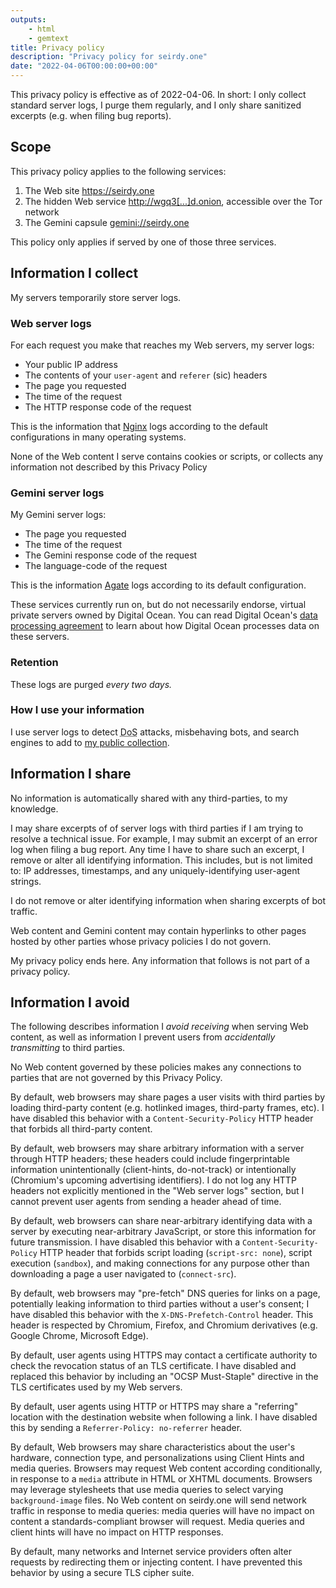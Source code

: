 ```yaml
---
outputs:
    - html
    - gemtext
title: Privacy policy
description: "Privacy policy for seirdy.one"
date: "2022-04-06T00:00:00+00:00"
---
```

This privacy policy is effective as of <time datetime="2022-04-06T00:00:00+00:00" title="2022-04-06T00:00:00+00:00">2022-04-06</time>. In short: I only collect standard server logs, I purge them regularly, and I only share sanitized excerpts (e.g. when filing bug reports).

Scope
-----

This privacy policy applies to the following services:

1. The Web site <https://seirdy.one>
2. The hidden Web service [http://wgq3\[...\]d<wbr>.onion](http://wgq3bd2kqoybhstp77i3wrzbfnsyd27wt34psaja4grqiezqircorkyd.onion/ "{title='http://wgq3bd2kqoybhstp77i3wrzbfnsyd27wt34psaja4grqiezqircorkyd.onion'}"), accessible over the Tor network
3. The Gemini capsule <gemini://seirdy.one>

This policy only applies if served by one of those three services.

Information I collect
---------------------

My servers temporarily store server logs.

### Web server logs

For each request you make that reaches my Web servers, my server logs:

- Your public IP address
- The contents of your `user-agent` and `referer` (sic) headers
- The page you requested
- The time of the request
- The HTTP response code of the request

This is the information that [Nginx](https://nginx.org/) logs according to the default configurations in many operating systems.

None of the Web content I serve contains cookies or scripts, or collects any information not described by this Privacy Policy

### Gemini server logs

My Gemini server logs:

- The page you requested
- The time of the request
- The Gemini response code of the request
- The language-code of the request

This is the information [Agate](gemini://qwertqwefsday.eu/agate.gmi) logs according to its default configuration.

These services currently run on, but do not necessarily endorse, virtual private servers owned by Digital Ocean. You can read Digital Ocean's [data processing agreement](https://www.digitalocean.com/legal/data-processing-agreement) to learn about how Digital Ocean processes data on these servers.

### Retention

These logs are purged _every two days._

### How I use your information

I use server logs to detect <abbr title="Denial of Service">DoS</abbr> attacks, misbehaving bots, and search engines to add to [my public collection](https://seirdy.one/2021/03/10/search-engines-with-own-indexes.html).

Information I share
-------------------

No information is automatically shared with any third-parties, to my knowledge.

I may share excerpts of of server logs with third parties if I am trying to resolve a technical issue. For example, I may submit an excerpt of an error log when filing a bug report. Any time I have to share such an excerpt, I remove or alter all identifying information. This includes, but is not limited to: IP addresses, timestamps, and any uniquely-identifying user-agent strings.

I do not remove or alter identifying information when sharing excerpts of bot traffic.

Web content and Gemini content may contain hyperlinks to other pages hosted by other parties whose privacy policies I do not govern.

My privacy policy ends here. Any information that follows is not part of a privacy policy.

Information I avoid
-------------------

The following describes information I _avoid receiving_ when serving Web content, as well as information I prevent users from _accidentally transmitting_ to third parties.

No Web content governed by these policies makes any connections to parties that are not governed by this Privacy Policy.

By default, web browsers may share pages a user visits with third parties by loading third-party content (e.g. hotlinked images, third-party frames, etc). I have disabled this behavior with a `Content-Security-Policy` HTTP header that forbids all third-party content.

By default, web browsers may share arbitrary information with a server through HTTP headers; these headers could include fingerprintable information unintentionally (client-hints, do-not-track) or intentionally (Chromium's upcoming advertising identifiers). I do not log any HTTP headers not explicitly mentioned in the "Web server logs" section, but I cannot prevent user agents from sending a header ahead of time.

By default, web browsers can share near-arbitrary identifying data with a server by executing near-arbitrary JavaScript, or store this information for future transmission. I have disabled this behavior with a `Content-Security-Policy` HTTP header that forbids script loading (`script-src: none`), script execution (`sandbox`), and making connections for any purpose other than downloading a page a user navigated to (`connect-src`).

By default, web browsers may "pre-fetch" DNS queries for links on a page, potentially leaking information to third parties without a user's consent; I have disabled this behavior with the `X-DNS-Prefetch-Control` header. This header is respected by Chromium, Firefox, and Chromium derivatives (e.g. Google Chrome, Microsoft Edge).

By default, user agents using HTTPS may contact a certificate authority to check the revocation status of an TLS certificate. I have disabled and replaced this behavior by including an "OCSP Must-Staple" directive in the TLS certificates used by my Web servers.

By default, user agents using HTTP or HTTPS may share a "referring" location with the destination website when following a link. I have disabled this by sending a `Referrer-Policy: no-referrer` header.

By default, Web browsers may share characteristics about the user's hardware, connection type, and personalizations using Client Hints and media queries. Browsers may request Web content according conditionally, in response to a `media` attribute in HTML or XHTML documents. Browsers may leverage stylesheets that use media queries to select varying `background-image` files. No Web content on seirdy.one will send network traffic in response to media queries: media queries will have no impact on content a standards-compliant browser will request. Media queries and client hints will have no impact on HTTP responses.

By default, many networks and Internet service providers often alter requests by redirecting them or injecting content. I have prevented this behavior by using a secure TLS cipher suite.


